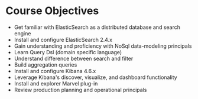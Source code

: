 # Course Objectives #

* Get familiar with ElasticSearch as a distributed database and search engine
* Install and configure ElasticSearch 2.4.x
* Gain understanding and proficiency with NoSql data-modeling principals
* Learn Query Dsl (domain specific language)
* Understand difference between search and filter
* Build aggregation queries
* Install and configure Kibana 4.6.x
* Leverage Kibana's discover, visualize, and dashboard functionality
* Install and explorer Marvel plug-in
* Review production planning and operational principals